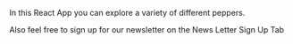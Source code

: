 In this React App you can explore a variety of different peppers.

Also feel free to sign up for our newsletter on the News Letter Sign Up Tab
